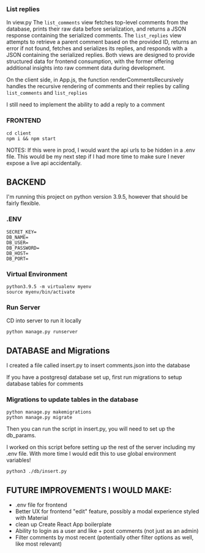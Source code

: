 ### List replies
In view.py The `list_comments` view fetches top-level comments from the database, prints their raw data before serialization, and returns a JSON response containing the serialized comments. The `list_replies` view attempts to retrieve a parent comment based on the provided ID, returns an error if not found, fetches and serializes its replies, and responds with a JSON containing the serialized replies. Both views are designed to provide structured data for frontend consumption, with the former offering additional insights into raw comment data during development.

On the client side, in App.js, the function renderCommentsRecursively handles the recursive rendering of comments and their replies by calling `list_comments` and `list_replies`

I still need to implement the ability to add a reply to a comment

### FRONTEND
``` 
cd client
npm i && npm start
```

NOTES: If this were in prod, I would want the api urls to be hidden in a .env file. This would be my next step if I had more time to make sure I never expose a live api accidentally. 

## BACKEND
I'm running this project on python version 3.9.5, however that should be fairly flexible.

### .ENV
```
SECRET_KEY=
DB_NAME=
DB_USER=
DB_PASSWORD=
DB_HOST=
DB_PORT=
```

### Virtual Environment
```
python3.9.5 -m virtualenv myenv
source myenv/bin/activate
```

### Run Server
CD into server to run it locally
```
python manage.py runserver
```

## DATABASE and Migrations
I created a file called insert.py to insert comments.json into the database

If you have a postgresql database set up, first run migrations to setup database tables for comments

### Migrations to update tables in the database
```
python manage.py makemigrations 
python manage.py migrate
```

Then you can run the script in insert.py, you will need to set up the db_params.

I worked on this script before setting up the rest of the server including my .env file. With more time I would edit this to use global environment variables!

``` 
python3 ./db/insert.py 
```

## FUTURE IMPROVEMENTS I WOULD MAKE:
- .env file for frontend
- Better UX for frontend "edit" feature, possibly a modal experience styled with Material
- clean up Create React App boilerplate
- Ability to login as a user and like + post comments (not just as an admin)
- Filter comments by most recent (potentially other filter options as well, like most relevant)

